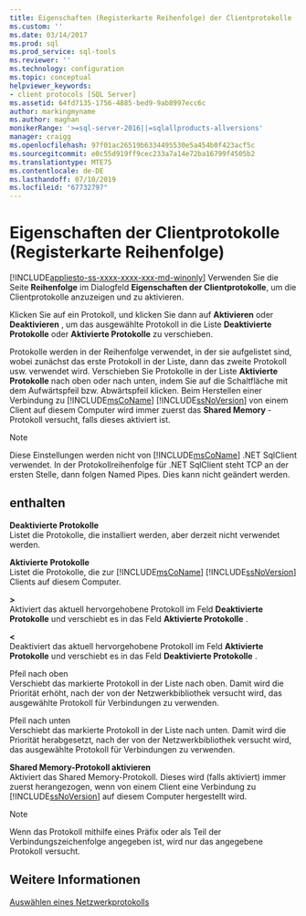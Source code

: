 ```yaml
---
title: Eigenschaften (Registerkarte Reihenfolge) der Clientprotokolle | Microsoft-Dokumentation
ms.custom: ''
ms.date: 03/14/2017
ms.prod: sql
ms.prod_service: sql-tools
ms.reviewer: ''
ms.technology: configuration
ms.topic: conceptual
helpviewer_keywords:
- client protocols [SQL Server]
ms.assetid: 64fd7135-1756-4885-bed9-9ab8997ecc6c
author: markingmyname
ms.author: maghan
monikerRange: '>=sql-server-2016||=sqlallproducts-allversions'
manager: craigg
ms.openlocfilehash: 97f01ac26519b6334495530e5a454b0f423acf5c
ms.sourcegitcommit: e0c55d919ff9cec233a7a14e72ba16799f4505b2
ms.translationtype: MTE75
ms.contentlocale: de-DE
ms.lasthandoff: 07/10/2019
ms.locfileid: "67732797"
---
```

# <a name="client-protocols-properties-order-tab"></a>Eigenschaften der Clientprotokolle (Registerkarte Reihenfolge)
[!INCLUDE[appliesto-ss-xxxx-xxxx-xxx-md-winonly](../../includes/appliesto-ss-xxxx-xxxx-xxx-md-winonly.md)]
  Verwenden Sie die Seite **Reihenfolge** im Dialogfeld **Eigenschaften der Clientprotokolle**, um die Clientprotokolle anzuzeigen und zu aktivieren.  
  
 Klicken Sie auf ein Protokoll, und klicken Sie dann auf **Aktivieren** oder **Deaktivieren** , um das ausgewählte Protokoll in die Liste **Deaktivierte Protokolle** oder **Aktivierte Protokolle** zu verschieben.  
  
 Protokolle werden in der Reihenfolge verwendet, in der sie aufgelistet sind, wobei zunächst das erste Protokoll in der Liste, dann das zweite Protokoll usw. verwendet wird. Verschieben Sie Protokolle in der Liste **Aktivierte Protokolle** nach oben oder nach unten, indem Sie auf die Schaltfläche mit dem Aufwärtspfeil bzw. Abwärtspfeil klicken. Beim Herstellen einer Verbindung zu [!INCLUDE[msCoName](../../includes/msconame-md.md)] [!INCLUDE[ssNoVersion](../../includes/ssnoversion-md.md)] von einem Client auf diesem Computer wird immer zuerst das **Shared Memory** -Protokoll versucht, falls dieses aktiviert ist.  
  
> [!NOTE]  
>  Diese Einstellungen werden nicht von [!INCLUDE[msCoName](../../includes/msconame-md.md)] .NET SqlClient verwendet. In der Protokollreihenfolge für .NET SqlClient steht TCP an der ersten Stelle, dann folgen Named Pipes. Dies kann nicht geändert werden.  
  
## <a name="options"></a>enthalten  
 **Deaktivierte Protokolle**  
 Listet die Protokolle, die installiert werden, aber derzeit nicht verwendet werden.  
  
 **Aktivierte Protokolle**  
 Listet die Protokolle, die zur [!INCLUDE[msCoName](../../includes/msconame-md.md)] [!INCLUDE[ssNoVersion](../../includes/ssnoversion-md.md)] Clients auf diesem Computer.  
  
 **>**  
 Aktiviert das aktuell hervorgehobene Protokoll im Feld **Deaktivierte Protokolle** und verschiebt es in das Feld **Aktivierte Protokolle** .  
  
 **\<**  
 Deaktiviert das aktuell hervorgehobene Protokoll im Feld **Aktivierte Protokolle** und verschiebt es in das Feld **Deaktivierte Protokolle** .  
  
 Pfeil nach oben  
 Verschiebt das markierte Protokoll in der Liste nach oben. Damit wird die Priorität erhöht, nach der von der Netzwerkbibliothek versucht wird, das ausgewählte Protokoll für Verbindungen zu verwenden.  
  
 Pfeil nach unten  
 Verschiebt das markierte Protokoll in der Liste nach unten. Damit wird die Priorität herabgesetzt, nach der von der Netzwerkbibliothek versucht wird, das ausgewählte Protokoll für Verbindungen zu verwenden.  
  
 **Shared Memory-Protokoll aktivieren**  
 Aktiviert das Shared Memory-Protokoll. Dieses wird (falls aktiviert) immer zuerst herangezogen, wenn von einem Client eine Verbindung zu [!INCLUDE[ssNoVersion](../../includes/ssnoversion-md.md)] auf diesem Computer hergestellt wird.  
  
> [!NOTE]  
>  Wenn das Protokoll mithilfe eines Präfix oder als Teil der Verbindungszeichenfolge angegeben ist, wird nur das angegebene Protokoll versucht.  
  
## <a name="see-also"></a>Weitere Informationen  
 [Auswählen eines Netzwerkprotokolls](https://msdn.microsoft.com/library/6565fb7d-b076-4447-be90-e10d0dec359a)  
  
  
